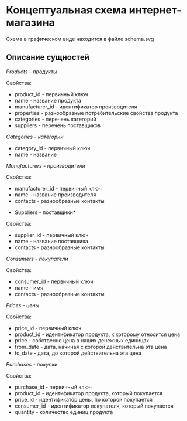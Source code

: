 # Концептуальная схема интернет-магазина

Схема в графическом виде находится в файле schema.svg

## Описание сущностей

*Products - продукты*

Свойства:

- product_id - первичный ключ
- name - название продукта
- manufacturer_id - идентификатор производителя
- properties - разнообразные потребительские свойства продукта
- categories - перечень категорий
- suppliers - перечень поставщиков

*Categories - категории*

- category_id - первичный ключ
- name - название

*Manufacturers - производители*

Свойства:

- manufacturer_id - первичный ключ
- name - название производителя
- contacts - разнообразные контакты

* Suppliers - поставщики*

Свойства:

- supplier_id - первичный ключ
- name - название поставщика
- contacts - разнообразные контакты

*Consumers - покупатели*

Свойства:

- consumer_id - первичный ключ
- name - имя
- contacts - разнообразные контакты

*Prices - цены*

Свойства:

- price_id - первичный ключ 
- product_id - идентификатор продукта, к которому относится цена
- price - собственно цена в наших денежных единицах
- from_date - дата, начиная с которой действительна эта цена
- to_date - дата, до которой действительна эта цена

*Purchases - покупки*

Свойства:

- purchase_id - первичный ключ
- product_id - идентификатор продукта, который покупается
- price_id - идентификатор цены, по которой покупается
- consumer_id - идентификатор покупателя, который покупается
- quantity - количество единиц продукта